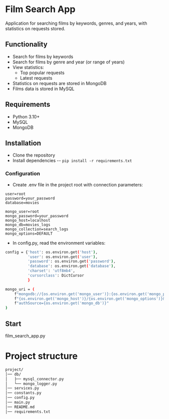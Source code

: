 # Film Search App

Application for searching films by keywords, genres, and years, with statistics on requests stored.

## Functionality
- Search for films by keywords  
- Search for films by genre and year (or range of years)  
- View statistics:
  - Top popular requests
  - Latest requests  
- Statistics on requests are stored in MongoDB 
- Films data is stored in MySQL 

## Requirements
- Python 3.10+
- MySQL
- MongoDB

## Installation
- Clone the repository
- Install dependencies -- `pip install -r requirements.txt`

### Configuration

- Create .env file in the project root with connection parameters:

```host=localhost
user=root
password=your_password
database=movies

mongo_user=root
mongo_password=your_password
mongo_host=localhost
mongo_db=movies_logs
mongo_collection=search_logs
mongo_options=DEFAULT
```

- In config.py, read the environment variables:


```sh
config = {'host': os.environ.get('host'),
          'user': os.environ.get('user'),
          'password': os.environ.get('password'),
          'database': os.environ.get('database'),
          'charset': 'utf8mb4',
          'cursorclass': DictCursor
          }

mongo_uri = (
    f"mongodb://{os.environ.get('mongo_user')}:{os.environ.get('mongo_password')}@"
    f"{os.environ.get('mongo_host')}/{os.environ.get('mongo_options')}&"
    f"authSource={os.environ.get('mongo_db')}"
)
```

## Start
film_search_app.py

# Project structure
```sh
project/
│── db/
│   ├── mysql_connector.py
│   └── mongo_logger.py
│── services.py
│── constants.py
│── config.py
│── main.py
│── README.md
│── requirements.txt
```